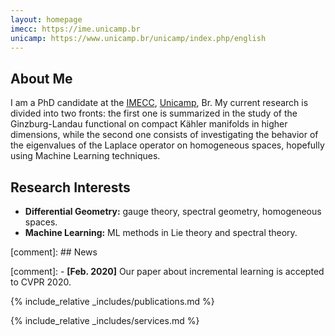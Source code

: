 ```yaml
---
layout: homepage
imecc: https://ime.unicamp.br
unicamp: https://www.unicamp.br/unicamp/index.php/english
---
```


## About Me

I am a PhD candidate at the <a href="{{page.imecc}}">IMECC</a>, <a href="{{page.unicamp}}">Unicamp</a>, Br. My current research is divided into two fronts: the first one is summarized in the study of the Ginzburg-Landau functional on compact Kähler manifolds in higher dimensions, while the second one consists of investigating the behavior of the eigenvalues of the Laplace operator on homogeneous spaces, hopefully using Machine Learning techniques.  

## Research Interests

- **Differential Geometry:** gauge theory, spectral geometry, homogeneous spaces. 
- **Machine Learning:** ML methods in Lie theory and spectral theory.

[comment]: ## News

[comment]: - **[Feb. 2020]** Our paper about incremental learning is accepted to CVPR 2020.

{% include_relative _includes/publications.md %}

{% include_relative _includes/services.md %}
